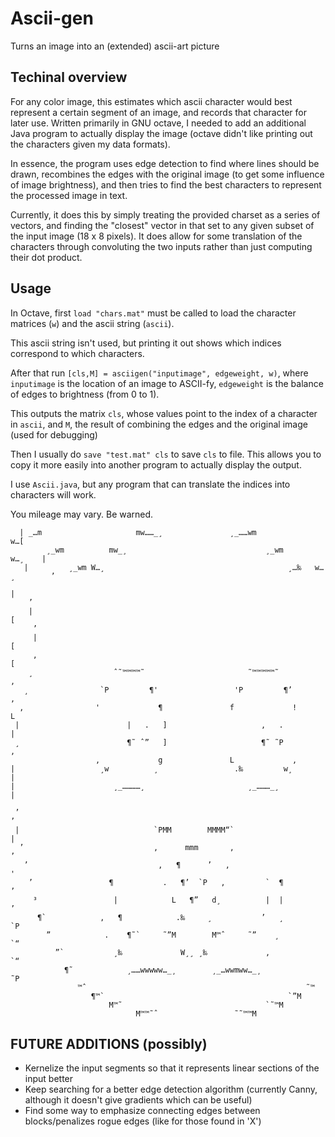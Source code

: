# Ascii-gen
Turns an image into an (extended) ascii-art picture

## Techinal overview

For any color image, this estimates which ascii character would best represent a certain segment of an image, and records that character for later use. Written primarily in GNU octave, I needed to add an additional Java program to actually display the image (octave didn't like printing out the characters given my data formats).

In essence, the program uses edge detection to find where lines should be drawn, recombines the edges with the original image (to get some influence of image brightness), and then tries to find the best characters to represent the processed image in text.

Currently, it does this by simply treating the provided charset as a series of vectors, and finding the "closest" vector in that set to any given subset of the input image (18 x 8 pixels). It does allow for some translation of the characters through convoluting the two inputs rather than just computing their dot product.

## Usage

In Octave, first ```load "chars.mat"``` must be called to load the character matrices (```w```) and the ascii string (```ascii```).

This ascii string isn't used, but printing it out shows which indices correspond to which characters.

After that run ```[cls,M] = asciigen("inputimage", edgeweight, w)```, where ```inputimage``` is the location of an image to ASCII-fy, ```edgeweight``` is the balance of edges to brightness (from 0 to 1).

This outputs the matrix ```cls```, whose values point to the index of a character in ```ascii```, and ```M```, the result of combining the edges and the original image (used for debugging)

Then I usually do ```save "test.mat" cls``` to save ```cls``` to file. This allows you to copy it more easily into another program to actually display the output.

I use ```Ascii.java```, but any program that can translate the indices into characters will work.

You mileage may vary. Be warned.

                                                                                          
      | _…m                     mw……_¸               ¸_……wm                       w…[     
            ¸_wm          mw_¸                               ¸_wm            w…¸    |     
       |         ¸_wm W…¸                                         ¸…‰   w…¸        ’      
                                                                                   |      
        ’                                                                                 
        |                                                                         [       
         ’                                                                                
         |                                                                       [        
         ,                                                                       [        
        ¸                  ˆ˜™™™™˜                       ˜™™™™™˜                  ,       
       ¸                `P         ¶'                 'P         ¶’                ,      
      ,                '             ¶               f             !                L     
     |                        |   .   ]                     ,   .                    |    
     ¸                        ¶˜ ˆ”   ]                     ¶˜ ˜P                    ,    
                       ,             g               L             ,                      
    |                   ¸w          ¸                 .‰         w¸                   |   
    |                      ¸_…………¸                       ¸_………_¸                      |   
                                                                                          
     ’                                                                               ’    
     |                              `PMM        MMMM“`                               |    
      ’                             ,      mmm       ,                              ’     
       ’                             ,   ¶      ’   ,                              '      
        ’                 ¶           .   ¶’  `P   ,         `  ¶                 ’       
         ³                 |            L   ¶”   d¸          |  |                ’        
          ¶`            ,   ¶            .‰     ¸           ’   ¸              `P         
            ”            .    ¶˜`     ˜”M        M™ˆ     ˜”    ¸             `“           
              ”`           ¸‰             W¸¸ ¸‰             ,             `“             
                ¶˜            ¸……wwwww…_¸        ¸_…wwmww…_¸             ˜P               
                   ™ˆ                                                 ˜™                  
                      ¶™`                                         `”M                     
                          M™˜                                `˜™M                         
                                M™™˜ˆ                 ˜˜™™M                               
                                                                                          
                                                                                          

## FUTURE ADDITIONS (possibly)

- Kernelize the input segments so that it represents linear sections of the input better
- Keep searching for a better edge detection algorithm (currently Canny, although it doesn't give gradients which can be useful)
- Find some way to emphasize connecting edges between blocks/penalizes rogue edges (like for those found in 'X')
